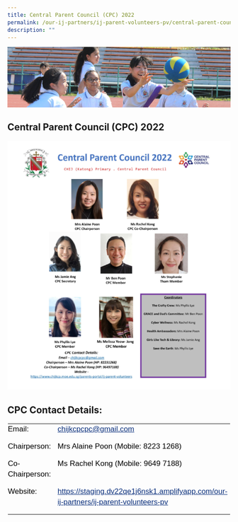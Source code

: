 ```yaml
---
title: Central Parent Council (CPC) 2022
permalink: /our-ij-partners/ij-parent-volunteers-pv/central-parent-council-cpc-2022
description: ""
---
```

![](/images/subpage.jpg)

## Central Parent Council (CPC) 2022

![](/images/Our%20IJ%20Partners/CPC%202022.png)

CPC Contact Details:
--------------------

<table class="ive_eobj_ ives_tab_kosong" style="margin: 0px; outline: 0px; padding: 0px; border-collapse: collapse; border: 1px solid transparent; table-layout: fixed;"><tbody style="margin: 0px; outline: 0px; padding: 0px;"><tr style="margin: 0px; outline: 0px; padding: 0px;"><td width="150px" style="margin: 0px; outline: 0px; padding: 0px 15px 15px 0px; vertical-align: top;"><div style="margin: 0px; outline: 0px; padding: 0px; line-height: 24px !important; color: rgb(0, 0, 0); font-family: Helvetica, sans-serif; font-size: 17px; font-weight: 400;">Email:</div></td><td style="margin: 0px; outline: 0px; padding: 0px 15px 15px 0px; vertical-align: top;"><div style="margin: 0px; outline: 0px; padding: 0px; line-height: 24px !important; color: rgb(0, 0, 0); font-family: Helvetica, sans-serif; font-size: 17px; font-weight: 400;"><a href="mailto:chijkcpcpc@gmail.com" target="" style="margin: 0px; outline: 0px; padding: 0px; color: rgb(10, 47, 124); text-decoration: underline;">chijkcpcpc@gmail.com</a></div></td></tr><tr style="margin: 0px; outline: 0px; padding: 0px;"><td width="150px" style="margin: 0px; outline: 0px; padding: 0px 15px 15px 0px; vertical-align: top;"><div style="margin: 0px; outline: 0px; padding: 0px; line-height: 24px !important; color: rgb(0, 0, 0); font-family: Helvetica, sans-serif; font-size: 17px; font-weight: 400;">Chairperson:</div></td><td style="margin: 0px; outline: 0px; padding: 0px 15px 15px 0px; vertical-align: top;"><div style="margin: 0px; outline: 0px; padding: 0px; line-height: 24px !important; color: rgb(0, 0, 0); font-family: Helvetica, sans-serif; font-size: 17px; font-weight: 400;">Mrs Alaine Poon (Mobile: 8223 1268)</div></td></tr><tr style="margin: 0px; outline: 0px; padding: 0px;"><td width="150px" style="margin: 0px; outline: 0px; padding: 0px 15px 15px 0px; vertical-align: top;"><div style="margin: 0px; outline: 0px; padding: 0px; line-height: 24px !important; color: rgb(0, 0, 0); font-family: Helvetica, sans-serif; font-size: 17px; font-weight: 400;">Co-Chairperson:</div></td><td style="margin: 0px; outline: 0px; padding: 0px 15px 15px 0px; vertical-align: top;"><div style="margin: 0px; outline: 0px; padding: 0px; line-height: 24px !important; color: rgb(0, 0, 0); font-family: Helvetica, sans-serif; font-size: 17px; font-weight: 400;">Ms Rachel Kong (Mobile: 9649 7188)</div></td></tr><tr style="margin: 0px; outline: 0px; padding: 0px;"><td width="150px" style="margin: 0px; outline: 0px; padding: 0px 15px 15px 0px; vertical-align: top;"><div style="margin: 0px; outline: 0px; padding: 0px; line-height: 24px !important; color: rgb(0, 0, 0); font-family: Helvetica, sans-serif; font-size: 17px; font-weight: 400;">Website:</div></td><td style="margin: 0px; outline: 0px; padding: 0px 15px 15px 0px; vertical-align: top;"><div style="margin: 0px; outline: 0px; padding: 0px; line-height: 24px !important; color: rgb(0, 0, 0); font-family: Helvetica, sans-serif; font-size: 17px; font-weight: 400;"><a href="https://www.chijkcp.moe.edu.sg/our-ij-partners/ij-parent-volunteers-pv" target="" style="margin: 0px; outline: 0px; padding: 0px; color: rgb(10, 47, 124); text-decoration: underline;">https://staging.dv22qe1j6nsk1.amplifyapp.com/our-ij-partners/ij-parent-volunteers-pv</a></div></td></tr></tbody></table>